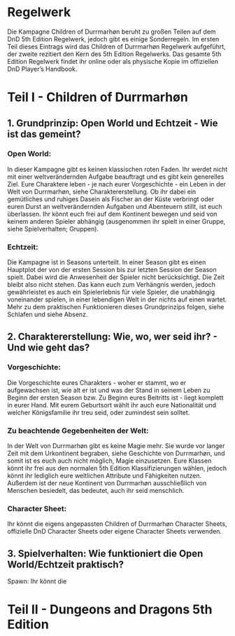 # Regelwerk

Die Kampagne Children of Durrmarhøn beruht zu großen Teilen auf dem DnD 5th Edition Regelwerk, jedoch gibt es einige Sonderregeln. Im ersten Teil dieses Eintrags wird das Children of Durrmarhøn Regelwerk aufgeführt, der zweite rezitiert den Kern des 5th Edition Regelwerks. Das gesamte 5th Edition Regelwerk findet ihr online oder als physische Kopie im offiziellen DnD Player’s Handbook.

# Teil I - Children of Durrmarhøn

## 1. Grundprinzip: Open World und Echtzeit - Wie ist das gemeint?

### Open World:
In dieser Kampagne gibt es keinen klassischen roten Faden. Ihr werdet nicht mit einer weltverändernden Aufgabe beauftragt und es gibt kein generelles Ziel. Eure Charaktere leben - je nach eurer Vorgeschichte - ein Leben in der Welt von Durrmarhøn, siehe Charaktererstellung. Ob ihr dabei ein gemütliches und ruhiges Dasein als Fischer an der Küste verbringt oder euren Durst an weltverändernden Aufgaben und Abenteuern stillt, ist euch überlassen. Ihr könnt euch frei auf dem Kontinent bewegen und seid von keinem anderen Spieler abhängig (ausgenommen ihr spielt in einer Gruppe, siehe Spielverhalten; Gruppen).

### Echtzeit:
Die Kampagne ist in Seasons unterteilt. In einer Season gibt es einen Hauptplot der von der ersten Session bis zur letzten Session der Season spielt.  Dabei wird die Anwesenheit der Spieler nicht berücksichtigt. Die Zeit bleibt also nicht stehen. Das kann euch zum Verhängnis werden, jedoch gewährleistet es auch ein Spielerlebnis für viele Spieler, die unabhängig voneinander spielen, in einer lebendigen Welt in der nichts auf einen wartet. Mehr zu dem praktischen Funktionieren dieses Grundprinzips folgen, siehe Schlafen und siehe Absenz.

## 2. Charaktererstellung: Wie, wo, wer seid ihr? - Und wie geht das?

### Vorgeschichte:
Die Vorgeschichte eures Charakters - woher er stammt, wo er aufgewachsen ist, wie alt er ist und was der Stand in seinem Leben zu Beginn der ersten Season bzw. Zu Beginn eures Beitritts ist - liegt komplett in eurer Hand. Mit eurem Geburtsort wählt ihr auch eure Nationalität und welcher Königsfamilie ihr treu seid, oder zumindest sein solltet.

### Zu beachtende Gegebenheiten der Welt:
In der Welt von Durrmarhøn gibt es keine Magie mehr. Sie wurde vor langer Zeit mit dem Urkontinent begraben, siehe Geschichte von Durrmarhøn, und somit ist es euch auch nicht möglich, Magie einzusetzen. Eure Klassen könnt ihr frei aus den normalen 5th Edition Klassifizierungen wählen, jedoch könnt ihr lediglich eure weltlichen Attribute und Fähigkeiten nutzen. Außerdem ist der neue Kontinent von Durrmarhøn ausschließlich von Menschen besiedelt, das bedeutet, auch ihr seid menschlich.

### Character Sheet:
Ihr könnt die eigens angepassten Children of Durrmarhøn Character Sheets, offizielle DnD Character Sheets oder eigene Character Sheets verwenden.


## 3. Spielverhalten: Wie funktioniert die Open World/Echtzeit praktisch?

Spawn:
Ihr könnt die

# Teil II - Dungeons and Dragons 5th Edition